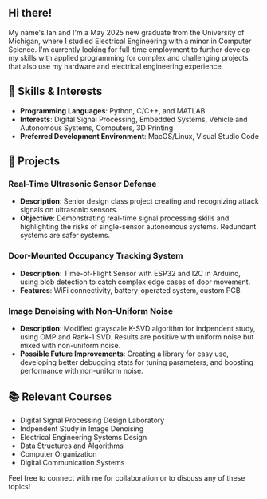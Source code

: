 ## Hi there!
My name's Ian and I'm a May 2025 new graduate from the University of Michigan, where I studied Electrical Engineering with a minor in Computer Science. I'm currently looking for full-time employment to further develop my skills with applied programming for complex and challenging projects that also use my hardware and electrical engineering experience.

## 🔧 Skills & Interests

- **Programming Languages**: Python, C/C++, and MATLAB
- **Interests**: Digital Signal Processing, Embedded Systems, Vehicle and Autonomous Systems, Computers, 3D Printing
- **Preferred Development Environment**: MacOS/Linux, Visual Studio Code

## 🚀 Projects

### Real-Time Ultrasonic Sensor Defense
- **Description**: Senior design class project creating and recognizing attack signals on ultrasonic sensors.
- **Objective**: Demonstrating real-time signal processing skills and highlighting the risks of single-sensor autonomous systems. Redundant systems are safer systems.

### Door-Mounted Occupancy Tracking System
- **Description**: Time-of-Flight Sensor with ESP32 and I2C in Arduino, using blob detection to catch complex edge cases of door movement.
- **Features**: WiFi connectivity, battery-operated system, custom PCB

### Image Denoising with Non-Uniform Noise
- **Description**: Modified grayscale K-SVD algorithm for indpendent study, using OMP and Rank-1 SVD. Results are positive with uniform noise but mixed with non-uniform noise.
- **Possible Future Improvements**: Creating a library for easy use, developing better debugging stats for tuning parameters, and boosting performance with non-uniform noise.

## 📚 Relevant Courses

- Digital Signal Processing Design Laboratory
- Indpendent Study in Image Denoising
- Electrical Engineering Systems Design
- Data Structures and Algorithms
- Computer Organization
- Digital Communication Systems

Feel free to connect with me for collaboration or to discuss any of these topics!
